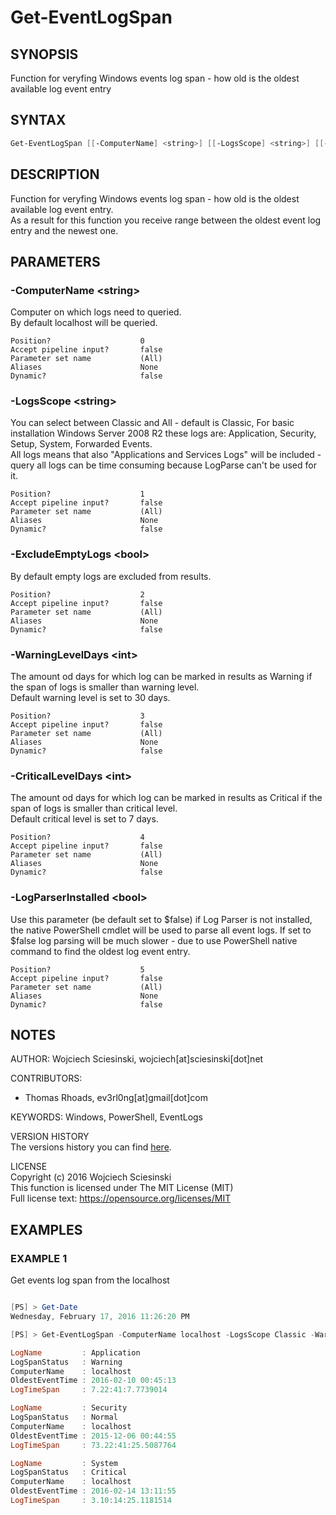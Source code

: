 # Get-EventLogSpan
## SYNOPSIS
Function for veryfing Windows events log span - how old is the oldest available log event entry



## SYNTAX
```powershell
Get-EventLogSpan [[-ComputerName] <string>] [[-LogsScope] <string>] [[-ExcludeEmptyLogs] <bool>] [[-WarningLevelDays] <int>] [[-CriticalLevelDays] <int>] [[-ColourOutput] <bool>] [[-LogParserInstalled] <bool>] [<CommonParameters>]                                                                                               
```

## DESCRIPTION
Function for veryfing Windows events log span - how old is the oldest available log event entry.  
As a result for this function you receive range between the oldest event log entry and the newest one.


## PARAMETERS
### -ComputerName &lt;string&gt;
Computer on which logs need to queried.  
By default localhost will be queried.

```
Position?                    0
Accept pipeline input?       false
Parameter set name           (All)
Aliases                      None
Dynamic?                     false
```

### -LogsScope &lt;string&gt;
You can select between Classic and All - default is Classic,
For basic installation Windows Server 2008 R2 these logs are: Application, Security, Setup, System, Forwarded Events.  
All logs means that also "Applications and Services Logs" will be included - query all logs can be time consuming because LogParse can't be used for it.

```
Position?                    1
Accept pipeline input?       false
Parameter set name           (All)
Aliases                      None
Dynamic?                     false
```

### -ExcludeEmptyLogs &lt;bool&gt;
By default empty logs are excluded from results.

```
Position?                    2
Accept pipeline input?       false
Parameter set name           (All)
Aliases                      None
Dynamic?                     false
```

### -WarningLevelDays &lt;int&gt;
The amount od days for which log can be marked in results as Warning if the span of logs is smaller than warning level.  
Default warning level is set to 30 days.

```
Position?                    3
Accept pipeline input?       false
Parameter set name           (All)
Aliases                      None
Dynamic?                     false
```

### -CriticalLevelDays &lt;int&gt;
The amount od days for which log can be marked in results as Critical if the span of logs is smaller than critical level.  
Default critical level is set to 7 days.

```
Position?                    4
Accept pipeline input?       false
Parameter set name           (All)
Aliases                      None
Dynamic?                     false
```


### -LogParserInstalled &lt;bool&gt;
Use this parameter (be default set to $false) if Log Parser is not installed, the native PowerShell cmdlet will be used to parse all event logs.
If set to $false log parsing will be much slower - due to use PowerShell native command to find the oldest log event entry.

```
Position?                    5
Accept pipeline input?       false
Parameter set name           (All)
Aliases                      None
Dynamic?                     false
```


## NOTES

AUTHOR: Wojciech Sciesinski, wojciech[at]sciesinski[dot]net

CONTRIBUTORS:
- Thomas Rhoads, ev3rl0ng[at]gmail[dot]com

KEYWORDS: Windows, PowerShell, EventLogs

VERSION HISTORY  
The versions history you can find [here](VERSIONS.md).

LICENSE  
Copyright (c) 2016 Wojciech Sciesinski  
This function is licensed under The MIT License (MIT)  
Full license text: https://opensource.org/licenses/MIT


## EXAMPLES

### EXAMPLE 1

Get events log span from the localhost

```powershell

[PS] > Get-Date
Wednesday, February 17, 2016 11:26:20 PM

[PS] > Get-EventLogSpan -ComputerName localhost -LogsScope Classic -WarningLevelDays 14

LogName         : Application
LogSpanStatus   : Warning
ComputerName    : localhost
OldestEventTime : 2016-02-10 00:45:13
LogTimeSpan     : 7.22:41:7.7739014

LogName         : Security
LogSpanStatus   : Normal
ComputerName    : localhost
OldestEventTime : 2015-12-06 00:44:55
LogTimeSpan     : 73.22:41:25.5087764

LogName         : System
LogSpanStatus   : Critical
ComputerName    : localhost
OldestEventTime : 2016-02-14 13:11:55
LogTimeSpan     : 3.10:14:25.1181514
```
